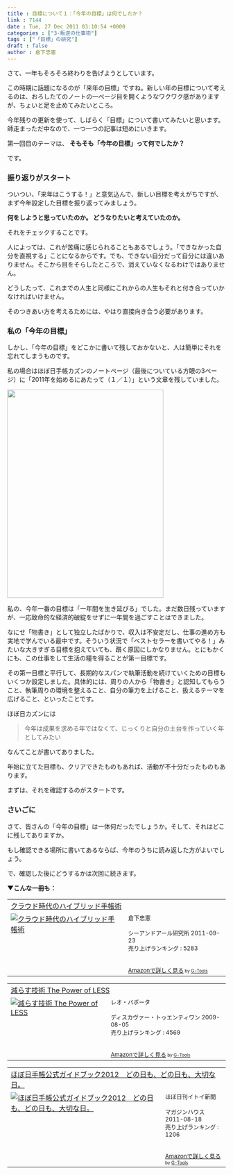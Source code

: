 ```yaml
---
title : 目標について１：「今年の目標」は何でしたか？
link : 7144
date : Tue, 27 Dec 2011 03:10:54 +0000
categories : ["3-叛逆の仕事術"]
tags : ["「目標」の研究"]
draft : false
author : 倉下忠憲
---
```


さて、一年もそろそろ終わりを告げようとしています。

この時期に話題になるのが「来年の目標」ですね。新しい年の目標について考えるのは、おろしたてのノートの一ページ目を開くようなワクワク感がありますが、ちょいと足を止めてみたいところ。

今年残りの更新を使って、しばらく「目標」について書いてみたいと思います。師走まっただ中なので、一つ一つの記事は短めにいきます。

第一回目のテーマは、
<strong>
そもそも「今年の目標」って何でしたか？</strong>

です。
<h3>振り返りがスタート</h3>
ついつい、「来年はこうする！」と意気込んで、新しい目標を考えがちですが、まず今年設定した目標を振り返ってみましょう。

<strong>何をしようと思っていたのか。
どうなりたいと考えていたのか。
</strong>

それをチェックすることです。

人によっては、これが苦痛に感じられることもあるでしょう。「できなかった自分を直視する」ことになるからです。でも、できない自分だって自分には違いありません。そこから目をそらしたところで、消えていなくなるわけではありません。

どうしたって、これまでの人生と同様にこれからの人生もそれと付き合っていかなければいけません。

そのつきあい方を考えるためには、やはり直接向き合う必要があります。

<h3>私の「今年の目標」</h3>
しかし、「今年の目標」をどこかに書いて残しておかないと、人は簡単にそれを忘れてしまうものです。

私の場合はほぼ日手帳カズンのノートページ（最後についている方眼の3ページ）に「2011年を始めるにあたって（１／１）」という文章を残していました。

<a href="https://rashita.net/blog/wp-content/uploads/2011/12/20111227120608.jpg"><img src="https://rashita.net/blog/wp-content/uploads/2011/12/20111227120608.jpg" alt="" title="20111227120608" width="360" height="480" class="alignnone size-full wp-image-7149" /></a>

私の、今年一番の目標は「一年間を生き延びる」でした。まだ数日残っていますが、一応致命的な経済的破綻をせずに一年間を過ごすことはできました。

なにせ「物書き」として独立したばかりで、収入は不安定だし、仕事の進め方も実地で学んでいる最中です。そういう状況で「ベストセラーを書いてやる！」みたいな大きすぎる目標を抱えていても、躓く原因にしかなりません。とにもかくにも、この仕事をして生活の糧を得ることが第一目標です。

その第一目標と平行して、長期的なスパンで執筆活動を続けていくための目標もいくつか設定しました。具体的には、周りの人から「物書き」と認知してもらうこと、執筆周りの環境を整えること、自分の筆力を上げること、扱えるテーマを広げること、といったことです。

ほぼ日カズンには

<blockquote>
今年は成果を求める年ではなくて、じっくりと自分の土台を作っていく年としてみたい
</blockquote>

なんてことが書いてありました。

年始に立てた目標も、クリアできたものもあれば、活動が不十分だったものもあります。

まずは、それを確認するのがスタートです。

<h3>さいごに</h3>
さて、皆さんの「今年の目標」は一体何だったでしょうか。そして、それはどこに残してありますか。

もし確認できる場所に書いてあるならば、今年のうちに読み返した方がよいでしょう。

で、確認した後にどうするかは次回に続きます。

<strong>▼こんな一冊も：</strong>
<table  border="0" cellpadding="5"><tr><td colspan="2"><a href="http://www.amazon.co.jp/%E3%82%AF%E3%83%A9%E3%82%A6%E3%83%89%E6%99%82%E4%BB%A3%E3%81%AE%E3%83%8F%E3%82%A4%E3%83%96%E3%83%AA%E3%83%83%E3%83%89%E6%89%8B%E5%B8%B3%E8%A1%93-%E5%80%89%E4%B8%8B%E5%BF%A0%E6%86%B2/dp/4863540914%3FSubscriptionId%3D15SMZCTB9V8NGR2TW082%26tag%3Drashita1000-22%26linkCode%3Dxm2%26camp%3D2025%26creative%3D165953%26creativeASIN%3D4863540914" target="_blank">クラウド時代のハイブリッド手帳術</a><img src="http://www.assoc-amazon.jp/e/ir?t=rashita1000-22&l=ur2&o=9" width="1" height="1" style="border: none;" alt="" /></td></tr><tr><td valign="top"><a href="http://www.amazon.co.jp/%E3%82%AF%E3%83%A9%E3%82%A6%E3%83%89%E6%99%82%E4%BB%A3%E3%81%AE%E3%83%8F%E3%82%A4%E3%83%96%E3%83%AA%E3%83%83%E3%83%89%E6%89%8B%E5%B8%B3%E8%A1%93-%E5%80%89%E4%B8%8B%E5%BF%A0%E6%86%B2/dp/4863540914%3FSubscriptionId%3D15SMZCTB9V8NGR2TW082%26tag%3Drashita1000-22%26linkCode%3Dxm2%26camp%3D2025%26creative%3D165953%26creativeASIN%3D4863540914" target="_blank"><img src="http://ecx.images-amazon.com/images/I/51f4RT2URdL._SL160_.jpg" border="0" alt="クラウド時代のハイブリッド手帳術" /></a></td><td valign="top"><font size="-1">倉下忠憲 <br /><br />シーアンドアール研究所  2011-09-23<br />売り上げランキング : 5283<br /><br /><br /><a href="http://www.amazon.co.jp/%E3%82%AF%E3%83%A9%E3%82%A6%E3%83%89%E6%99%82%E4%BB%A3%E3%81%AE%E3%83%8F%E3%82%A4%E3%83%96%E3%83%AA%E3%83%83%E3%83%89%E6%89%8B%E5%B8%B3%E8%A1%93-%E5%80%89%E4%B8%8B%E5%BF%A0%E6%86%B2/dp/4863540914%3FSubscriptionId%3D15SMZCTB9V8NGR2TW082%26tag%3Drashita1000-22%26linkCode%3Dxm2%26camp%3D2025%26creative%3D165953%26creativeASIN%3D4863540914" target="_blank">Amazonで詳しく見る</a></font><font size="-2"> by <a href="http://www.goodpic.com/mt/aws/index.html" >G-Tools</a></font></td></tr></table>

<table  border="0" cellpadding="5"><tr><td colspan="2"><a href="http://www.amazon.co.jp/%E6%B8%9B%E3%82%89%E3%81%99%E6%8A%80%E8%A1%93-Power-LESS-%E3%83%AC%E3%82%AA%E3%83%BB%E3%83%90%E3%83%9C%E3%83%BC%E3%82%BF/dp/4887597304%3FSubscriptionId%3D15SMZCTB9V8NGR2TW082%26tag%3Drashita1000-22%26linkCode%3Dxm2%26camp%3D2025%26creative%3D165953%26creativeASIN%3D4887597304" target="_blank">減らす技術 The Power of LESS</a><img src="http://www.assoc-amazon.jp/e/ir?t=rashita1000-22&l=ur2&o=9" width="1" height="1" style="border: none;" alt="" /></td></tr><tr><td valign="top"><a href="http://www.amazon.co.jp/%E6%B8%9B%E3%82%89%E3%81%99%E6%8A%80%E8%A1%93-Power-LESS-%E3%83%AC%E3%82%AA%E3%83%BB%E3%83%90%E3%83%9C%E3%83%BC%E3%82%BF/dp/4887597304%3FSubscriptionId%3D15SMZCTB9V8NGR2TW082%26tag%3Drashita1000-22%26linkCode%3Dxm2%26camp%3D2025%26creative%3D165953%26creativeASIN%3D4887597304" target="_blank"><img src="http://ecx.images-amazon.com/images/I/51%2B1TmW69IL._SL160_.jpg" border="0" alt="減らす技術 The Power of LESS" /></a></td><td valign="top"><font size="-1">レオ・バボータ <br /><br />ディスカヴァー・トゥエンティワン  2009-08-05<br />売り上げランキング : 4569<br /><br /><br /><a href="http://www.amazon.co.jp/%E6%B8%9B%E3%82%89%E3%81%99%E6%8A%80%E8%A1%93-Power-LESS-%E3%83%AC%E3%82%AA%E3%83%BB%E3%83%90%E3%83%9C%E3%83%BC%E3%82%BF/dp/4887597304%3FSubscriptionId%3D15SMZCTB9V8NGR2TW082%26tag%3Drashita1000-22%26linkCode%3Dxm2%26camp%3D2025%26creative%3D165953%26creativeASIN%3D4887597304" target="_blank">Amazonで詳しく見る</a></font><font size="-2"> by <a href="http://www.goodpic.com/mt/aws/index.html" >G-Tools</a></font></td></tr></table>

<table  border="0" cellpadding="5"><tr><td colspan="2"><a href="http://www.amazon.co.jp/%E3%81%BB%E3%81%BC%E6%97%A5%E6%89%8B%E5%B8%B3%E5%85%AC%E5%BC%8F%E3%82%AC%E3%82%A4%E3%83%89%E3%83%96%E3%83%83%E3%82%AF2012-%E3%81%A9%E3%81%AE%E6%97%A5%E3%82%82%E3%80%81%E3%81%A9%E3%81%AE%E6%97%A5%E3%82%82%E3%80%81%E5%A4%A7%E5%88%87%E3%81%AA%E6%97%A5%E3%80%82-%E3%81%BB%E3%81%BC%E6%97%A5%E5%88%8A%E3%82%A4%E3%83%88%E3%82%A4%E6%96%B0%E8%81%9E/dp/4838722923%3FSubscriptionId%3D15SMZCTB9V8NGR2TW082%26tag%3Drashita1000-22%26linkCode%3Dxm2%26camp%3D2025%26creative%3D165953%26creativeASIN%3D4838722923" target="_blank">ほぼ日手帳公式ガイドブック2012　どの日も、どの日も、大切な日。</a><img src="http://www.assoc-amazon.jp/e/ir?t=rashita1000-22&l=ur2&o=9" width="1" height="1" style="border: none;" alt="" /></td></tr><tr><td valign="top"><a href="http://www.amazon.co.jp/%E3%81%BB%E3%81%BC%E6%97%A5%E6%89%8B%E5%B8%B3%E5%85%AC%E5%BC%8F%E3%82%AC%E3%82%A4%E3%83%89%E3%83%96%E3%83%83%E3%82%AF2012-%E3%81%A9%E3%81%AE%E6%97%A5%E3%82%82%E3%80%81%E3%81%A9%E3%81%AE%E6%97%A5%E3%82%82%E3%80%81%E5%A4%A7%E5%88%87%E3%81%AA%E6%97%A5%E3%80%82-%E3%81%BB%E3%81%BC%E6%97%A5%E5%88%8A%E3%82%A4%E3%83%88%E3%82%A4%E6%96%B0%E8%81%9E/dp/4838722923%3FSubscriptionId%3D15SMZCTB9V8NGR2TW082%26tag%3Drashita1000-22%26linkCode%3Dxm2%26camp%3D2025%26creative%3D165953%26creativeASIN%3D4838722923" target="_blank"><img src="http://ecx.images-amazon.com/images/I/41sfrGdJkML._SL160_.jpg" border="0" alt="ほぼ日手帳公式ガイドブック2012　どの日も、どの日も、大切な日。" /></a></td><td valign="top"><font size="-1">ほぼ日刊イトイ新聞 <br /><br />マガジンハウス  2011-08-18<br />売り上げランキング : 1206<br /><br /><br /><a href="http://www.amazon.co.jp/%E3%81%BB%E3%81%BC%E6%97%A5%E6%89%8B%E5%B8%B3%E5%85%AC%E5%BC%8F%E3%82%AC%E3%82%A4%E3%83%89%E3%83%96%E3%83%83%E3%82%AF2012-%E3%81%A9%E3%81%AE%E6%97%A5%E3%82%82%E3%80%81%E3%81%A9%E3%81%AE%E6%97%A5%E3%82%82%E3%80%81%E5%A4%A7%E5%88%87%E3%81%AA%E6%97%A5%E3%80%82-%E3%81%BB%E3%81%BC%E6%97%A5%E5%88%8A%E3%82%A4%E3%83%88%E3%82%A4%E6%96%B0%E8%81%9E/dp/4838722923%3FSubscriptionId%3D15SMZCTB9V8NGR2TW082%26tag%3Drashita1000-22%26linkCode%3Dxm2%26camp%3D2025%26creative%3D165953%26creativeASIN%3D4838722923" target="_blank">Amazonで詳しく見る</a></font><font size="-2"> by <a href="http://www.goodpic.com/mt/aws/index.html" >G-Tools</a></font></td></tr></table>

